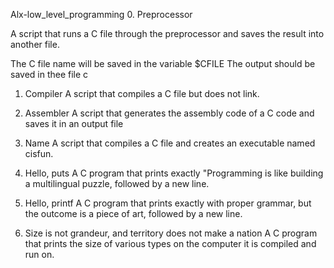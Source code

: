Alx-low_level_programming
0. Preprocessor

A script that runs a C file through the preprocessor and saves the result into another file.

The C file name will be saved in the variable $CFILE
The output should be saved in thee file c

1. Compiler
A script that compiles a C file but does not link.

2. Assembler
A script that generates the assembly code of a C code and saves it in an output file

3. Name 
A script that compiles a C file and creates an executable named cisfun.

4. Hello, puts
A C program that prints exactly "Programming is like building a multilingual puzzle, followed by a new line.

5. Hello, printf
A C program that prints exactly with proper grammar, but the outcome is a piece of art, followed by a new line.

6. Size is not grandeur, and territory does not make a nation
A C program that prints the size of various types on the computer it is compiled and run on.
